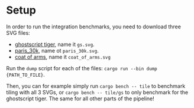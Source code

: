 # Setup

In order to run the integration benchmarks, you need to download three SVG files:
- [ghostscript tiger](https://upload.wikimedia.org/wikipedia/commons/f/fd/Ghostscript_Tiger.svg), name it `gs.svg`.
- [paris_30k](https://github.com/google/forma/blob/main/assets/svgs/paris-30k.svg), name ot `paris_30k.svg`.
- [coat of arms](https://en.m.wikipedia.org/wiki/File:Coat_of_Arms_of_the_Edinburgh_City_Council.svg), name it `coat_of_arms.svg`

Run the `dump` script for each of the files: `cargo run --bin dump {PATH_TO_FILE}`.

Then, you can for example simply run `cargo bench -- tile` to benchmark tiling with all 3 SVGs, or
`cargo bench -- tile/gs` to only benchmark for the ghostscript tiger. The same for all other parts of the pipeline!